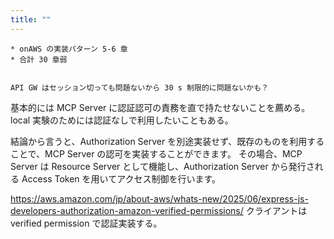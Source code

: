 ```yaml
---
title: ""
---
```



    * onAWS の実装パターン 5-6 章
    * 合計 30 章弱


    API GW はセッション切っても問題ないから 30 s 制限的に問題ないかも？

基本的には MCP Server に認証認可の責務を直で持たせないことを薦める。local 実験のためには認証なしで利用したいこともある。

結論から言うと、Authorization Server を別途実装せず、既存のものを利用することで、MCP Server の認可を実装することができます。 その場合、MCP Server は Resource Server として機能し、Authorization Server から発行される Access Token を用いてアクセス制御を行います。

https://aws.amazon.com/jp/about-aws/whats-new/2025/06/express-js-developers-authorization-amazon-verified-permissions/
クライアントは verified permission で認証実装する。